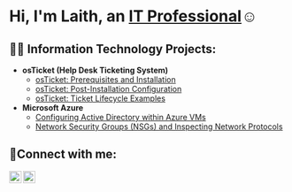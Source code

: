 <h1>Hi, I'm Laith, an <a href="[https://linkedin.com/in/laith-alali/]">IT Professional</a>☺</h1>

<h2>👨‍💻 Information Technology Projects:</h2>

- <b>osTicket (Help Desk Ticketing System)</b>
  - [osTicket: Prerequisites and Installation](https://github.com/LaithAli28/osticket-prereqs)
  - [osTicket: Post-Installation Configuration](https://github.com/LaithAli28/post-install-config)
  - [osTicket: Ticket Lifecycle Examples](https://github.com/LaithAli28/ticket-lifecycle)
- <b>Microsoft Azure</b>
  - [Configuring Active Directory within Azure VMs](https://github.com/LaithAli28/configure-ad)
  - [Network Security Groups (NSGs) and Inspecting Network Protocols](https://github.com/LaithAli28/azure-network-protocols)

<h2>🤳Connect with me:</h2>


[<img align="left" alt="Josh | LinkedIn" width="22px" src="https://cdn.jsdelivr.net/npm/simple-icons@v3/icons/linkedin.svg" />][linkedin]
[<img align="left" alt="Josh | Instagram" width="22px" src="https://cdn.jsdelivr.net/npm/simple-icons@v3/icons/instagram.svg" />][instagram]


[instagram]: https://www.instagram.com/laithali28
[linkedin]: https://linkedin.com/in/laith-alali
